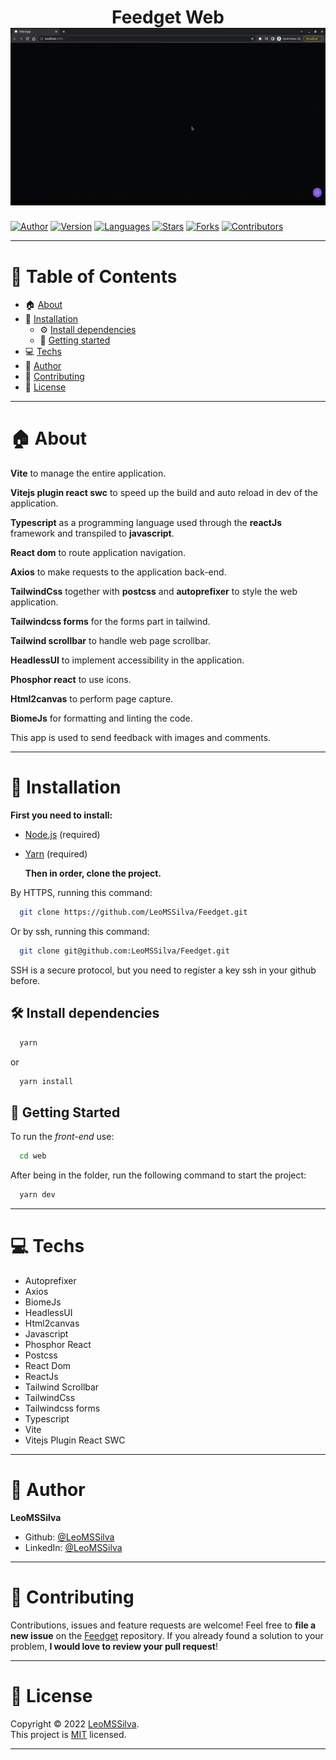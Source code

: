 <h1 align="center">Feedget Web
	<br/>
	<img width=900 heigh=600 alt="Front-end Project Demo" src="./demonstration.gif">
	<br/>
</h1>

[![Author](https://img.shields.io/badge/author-LeoMSSilva-blue?style=flat-square)](https://github.com/LeoMSSilva)
[![Version](https://img.shields.io/badge/version-1.0.0-blue.svg?cacheSeconds=2592000)](https://github.com/LeoMSSilva)
[![Languages](https://img.shields.io/github/languages/count/LeoMSSilva/Feedget?color=blue&style=flat-square)](#)
[![Stars](https://img.shields.io/github/stars/LeoMSSilva/Feedget?color=blue&style=flat-square)](https://github.com/LeoMSSilva/Feedget/stargazers)
[![Forks](https://img.shields.io/github/forks/LeoMSSilva/Feedget?color=blue&style=flat-square)](https://github.com/LeoMSSilva/Feedget/network/members)
[![Contributors](https://img.shields.io/github/contributors/LeoMSSilva/Feedget?color=blue&style=flat-square)](https://github.com/LeoMSSilva/Feedget/graphs/contributors)

---

# :pushpin: Table of Contents

- :house: [About](#house-about)
- :dart: [Installation](#dart-installation)
  - :gear: [Install dependencies](#hammer_and_wrench-install-dependencies)
  - :rocket: [Getting started](#rocket-getting-started)
- :computer: [Techs](#computer-techs)
- :bust_in_silhouette: [Author](#bust_in_silhouette-author)
- :handshake: [Contributing](#handshake-contributing)
- :scroll: [License](#scroll-license)

---

# :house: About

**Vite** to manage the entire application.

**Vitejs plugin react swc** to speed up the build and auto reload in dev of the application.

**Typescript** as a programming language used through the **reactJs** framework and transpiled to **javascript**.

**React dom** to route application navigation.

**Axios** to make requests to the application back-end.

**TailwindCss** together with **postcss** and **autoprefixer** to style the web application.

**Tailwindcss forms** for the forms part in tailwind.

**Tailwind scrollbar** to handle web page scrollbar.

**HeadlessUI** to implement accessibility in the application.

**Phosphor react** to use icons.

**Html2canvas** to perform page capture.

**BiomeJs** for formatting and linting the code.

This app is used to send feedback with images and comments.

---

# :dart: Installation

**First you need to install:**

- [Node.js](https://pt-br.nodejs.org/) (required)
- [Yarn](https://yarnpkg.com/) (required)

  **Then in order, clone the project.**

By HTTPS, running this command:

```bash
  git clone https://github.com/LeoMSSilva/Feedget.git
```

Or by ssh, running this command:

```bash
  git clone git@github.com:LeoMSSilva/Feedget.git
```

SSH is a secure protocol, but you need to register a key ssh in your github before.

## :hammer_and_wrench: Install dependencies

```bash
  yarn
```

or

```bash
  yarn install
```

## :rocket: Getting Started

To run the *front-end* use:

```bash
  cd web
```

After being in the folder, run the following command to start the project:

```bash
  yarn dev
```

---

# :computer: Techs

- Autoprefixer
- Axios
- BiomeJs
- HeadlessUI
- Html2canvas
- Javascript
- Phosphor React
- Postcss
- React Dom
- ReactJs
- Tailwind Scrollbar
- TailwindCss
- Tailwindcss forms
- Typescript
- Vite
- Vitejs Plugin React SWC

---

# :bust_in_silhouette: Author

**LeoMSSilva**

- Github: [@LeoMSSilva](https://github.com/LeoMSSilva)
- LinkedIn: [@LeoMSSilva](https://linkedin.com/in/LeoMSSilva)

---

# :handshake: Contributing

Contributions, issues and feature requests are welcome! Feel free to **file a new issue** on the [Feedget](https://github.com/LeoMSSilva/Feedget/issues) repository. If you already found a solution to your problem, **I would love to review your pull request**!

---

# :scroll: License

Copyright :copyright: 2022 [LeoMSSilva](https://github.com/LeoMSSilva).
<br/>
This project is [MIT](https://github.com/LeoMSSilva/Feedget/blob/main/LICENSE) licensed.

---
